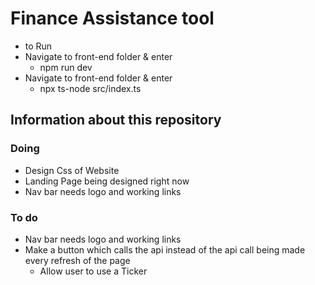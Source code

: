 # Finance Assistance tool
- to Run 
- Navigate to front-end folder & enter
  - npm run dev
- Navigate to front-end folder & enter 
  - npx ts-node src/index.ts
## Information about this repository
### Doing 
- Design Css of Website
 - Landing Page being designed right now
 - Nav bar needs logo and working links

### To do
- Nav bar needs logo and working links
- Make a button which calls the api instead of the api call being made every refresh of the page
  - Allow user to use a Ticker

